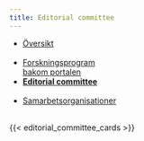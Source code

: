 ```yaml
---
title: Editorial committee
---
```


<div class="mb-4">
  <ul class="nav nav-tabs nav-justified">
    <li class="nav-item">
      <a class="nav-link" href="../">Översikt<br><br></a>
    </li>
    <li class="nav-item">
      <a class="nav-link" href="../organisations_and_programs/">Forskningsprogram<br>bakom portalen</a>
    </li>
    <li class="nav-item">
      <a class="nav-link active" href="#"><b>Editorial committee<br><br></b></a>
    </li>
    <li class="nav-item">
      <a class="nav-link" href="../partner_organisations/">Samarbetsorganisationer<br><br></a>
    </li>
  </ul>
</div>

{{< editorial_committee_cards >}}
